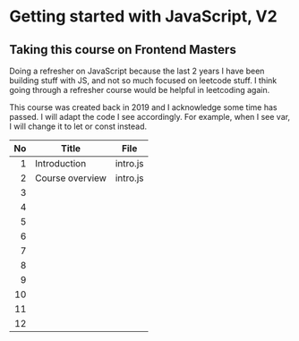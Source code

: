 # Getting started with JavaScript, V2

## Taking this course on Frontend Masters

Doing a refresher on JavaScript because the last 2 years I have been building stuff with JS, and not so much focused on leetcode stuff. I think going through a refresher course would be helpful in leetcoding again.

This course was created back in 2019 and I acknowledge some time has passed. I will adapt the code I see accordingly. For example, when I see var, I will change it to let or const instead.

|  No | Title           | File     |
| --: | --------------- | -------- |
|   1 | Introduction    | intro.js |
|   2 | Course overview | intro.js |
|   3 |                 |          |
|   4 |                 |          |
|   5 |                 |          |
|   6 |                 |          |
|   7 |                 |          |
|   8 |                 |          |
|   9 |                 |          |
|  10 |                 |          |
|  11 |                 |          |
|  12 |                 |          |
